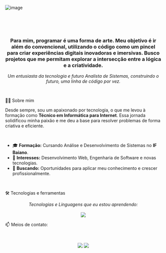 ![image](https://github.com/user-attachments/assets/e5ab03cd-47d5-4ec7-818d-4bfa8e4742b7)

<br>
<br> 
<br>


<h3 align="center">Para mim, programar é uma forma de arte. Meu objetivo é ir além do convencional, utilizando o código como um pincel para criar experiências digitais inovadoras e imersivas. Busco projetos que me permitam explorar a intersecção entre a lógica e a criatividade.</h3>
<p align="center">
  <em>Um entusiasta da tecnologia e futuro Analista de Sistemas, construindo o futuro, uma linha de código por vez.</em>
</p>

<br>

  👨‍💻 Sobre mim

<p>
  Desde sempre, sou um apaixonado por tecnologia, o que me levou à formação como <strong>Técnico em Informática para Internet</strong>. Essa jornada solidificou minha paixão e me deu a base para resolver problemas de forma criativa e eficiente.
</p>

<br>

- 🎓 **Formação:** Cursando Análise e Desenvolvimento de Sistemas no **IF Baiano**.
- 🌱 **Interesses:** Desenvolvimento Web, Engenharia de Software e novas tecnologias.
- 💼 **Buscando:** Oportunidades para aplicar meu conhecimento e crescer profissionalmente.

<br>

 🛠️ Tecnologias e ferramentas

<p align="center">
  <em>Tecnologias e Linguagens que eu estou aprendendo:</em>
  <br><br>
  <a href="https://skillicons.dev">
    <img src="https://skillicons.dev/icons?i=html,discord,c,github,vscode" />
  </a>
</p>

 📫 Meios de contato:
 
<br>
 
<p align="center">
  <a href="https://www.instagram.com/guta_nl/" target="_blank"><img src="https://img.shields.io/badge/-Instagram-%23E4405F?style=for-the-badge&logo=instagram&logoColor=white" target="_blank"></a>
  <a href="mailto:gustavonogueiralima3@gmail.com"><img src="https://img.shields.io/badge/-Gmail-%23333?style=for-the-badge&logo=gmail&logoColor=white" target="_blank"></a>
</p>
